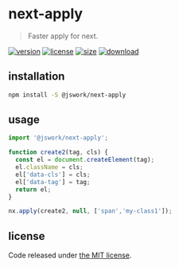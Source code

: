 # next-apply
> Faster apply for next.

[![version][version-image]][version-url]
[![license][license-image]][license-url]
[![size][size-image]][size-url]
[![download][download-image]][download-url]

## installation
```bash
npm install -S @jswork/next-apply
```

## usage
```js
import '@jswork/next-apply';

function create2(tag, cls) {
  const el = document.createElement(tag);
  el.className = cls;
  el['data-cls'] = cls;
  el['data-tag'] = tag;
  return el;
}

nx.apply(create2, null, ['span','my-class1']);
```

## license
Code released under [the MIT license](https://github.com/afeiship/next-apply/blob/master/LICENSE.txt).

[version-image]: https://img.shields.io/npm/v/@jswork/next-apply
[version-url]: https://npmjs.org/package/@jswork/next-apply

[license-image]: https://img.shields.io/npm/l/@jswork/next-apply
[license-url]: https://github.com/afeiship/next-apply/blob/master/LICENSE.txt

[size-image]: https://img.shields.io/bundlephobia/minzip/@jswork/next-apply
[size-url]: https://github.com/afeiship/next-apply/blob/master/dist/next-apply.min.js

[download-image]: https://img.shields.io/npm/dm/@jswork/next-apply
[download-url]: https://www.npmjs.com/package/@jswork/next-apply

